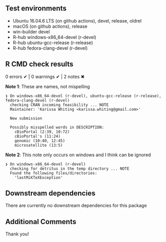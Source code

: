 ## Test environments
- Ubuntu 16.04.6 LTS (on github actions), devel, release, oldrel
- macOS (on github actions), release
- win-builder devel
- R-hub windows-x86_64-devel (r-devel)
- R-hub ubuntu-gcc-release (r-release)
- R-hub fedora-clang-devel (r-devel)

## R CMD check results

0 errors ✔ | 0 warnings ✔ | 2 notes ✖

**Note 1**: These are names, not mispelling
```
❯ On windows-x86_64-devel (r-devel), ubuntu-gcc-release (r-release), fedora-clang-devel (r-devel)
  checking CRAN incoming feasibility ... NOTE
  Maintainer: 'Karissa Whiting <karissa.whiting@gmail.com>'
  
  New submission
  
  Possibly misspelled words in DESCRIPTION:
    cBioPortal (2:39, 10:72)
    cBioPortal's (11:24)
    genomic (10:40, 12:45)
    microsatellite (13:5)
```

**Note 2**: This note only occurs on windows and I think can be ignored

```
❯ On windows-x86_64-devel (r-devel)
  checking for detritus in the temp directory ... NOTE
  Found the following files/directories:
    'lastMiKTeXException'
```
  
  
## Downstream dependencies
There are currently no downstream dependencies for this package

## Additional Comments
Thank you!
